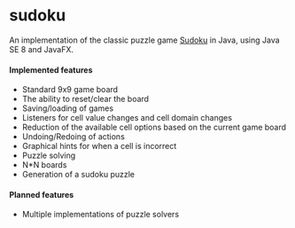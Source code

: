 # sudoku

An implementation of the classic puzzle game [Sudoku](https://en.wikipedia.org/wiki/Sudoku) in Java, using Java SE 8 and JavaFX.

#### Implemented features
* Standard 9x9 game board
* The ability to reset/clear the board
* Saving/loading of games
* Listeners for cell value changes and cell domain changes
* Reduction of the available cell options based on the current game board
* Undoing/Redoing of actions
* Graphical hints for when a cell is incorrect
* Puzzle solving
* N*N boards
* Generation of a sudoku puzzle

#### Planned features
* Multiple implementations of puzzle solvers
